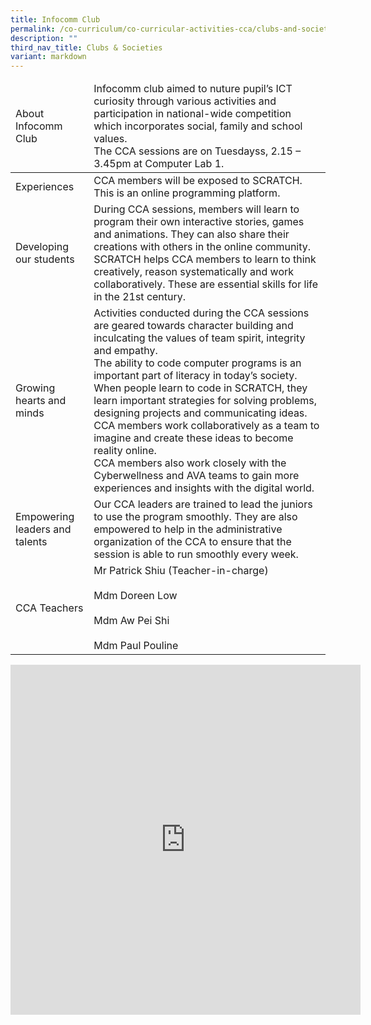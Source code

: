 ```yaml
---
title: Infocomm Club
permalink: /co-curriculum/co-curricular-activities-cca/clubs-and-societies/infocomm-club/
description: ""
third_nav_title: Clubs & Societies
variant: markdown
---
```

<table class="tg">
<thead>
  <tr>
    <td class="tg-dafn">About Infocomm Club</td>
    <td class="tg-u05r">Infocomm club aimed to nuture pupil’s ICT curiosity through various activities and participation in national-wide competition which incorporates social, family and school values.<br>The CCA sessions are on Tuesdayss, 2.15 – 3.45pm at Computer Lab 1.</td>
  </tr>
</thead>
<tbody>
  <tr>
    <td class="tg-dafn">Experiences</td>
    <td class="tg-u05r">CCA members will be exposed to SCRATCH.  This is an online programming platform.</td>
  </tr>
  <tr>
    <td class="tg-dafn">Developing our students</td>
    <td class="tg-u05r">During CCA sessions, members will learn to program their own interactive stories, games and animations.  They can also share their creations with others in the online community.  SCRATCH helps CCA members to learn to think creatively, reason systematically and work collaboratively.  These are essential skills for life in the 21st century.</td>
  </tr>
  <tr>
    <td class="tg-dafn">Growing hearts and minds</td>
    <td class="tg-u05r">Activities conducted during the CCA sessions are geared towards character building and inculcating the values of team spirit, integrity and empathy.<br>The ability to code computer programs is an important part of literacy in today’s society. When people learn to code in SCRATCH, they learn important strategies for solving problems, designing projects and communicating ideas. CCA members work collaboratively as a team to imagine and create these ideas to become reality online. <br>CCA members also work closely with the Cyberwellness and AVA teams to gain more experiences and insights with the digital world.</td>
  </tr>
  <tr>
    <td class="tg-dafn">Empowering leaders and talents<br> </td>
    <td class="tg-u05r">Our CCA leaders are trained to lead the juniors to use the program smoothly.  They are also empowered to  help in the administrative organization of the CCA to ensure that the session is able to run smoothly every week.</td>
  </tr>
  <tr>
    <td class="tg-dafn">CCA Teachers</td>
    <td class="tg-u05r">Mr Patrick Shiu (Teacher-in-charge)<br><br>Mdm Doreen Low<br><br>Mdm Aw Pei Shi<br><br>Mdm Paul Pouline</td>
  </tr>
</tbody>
</table>

<iframe allowfullscreen="true" height="560" width="560" frameborder="0" src="https://docs.google.com/presentation/d/e/2PACX-1vSm89eswRKxPXQw-luUwEbiS_9grrY_K2Q74Om8TUAHulAWzvKRcWlx5es9sQ1VD_hWVrsBEXOYWK40/embed?start=true&amp;loop=true&amp;delayms=3000"></iframe>
